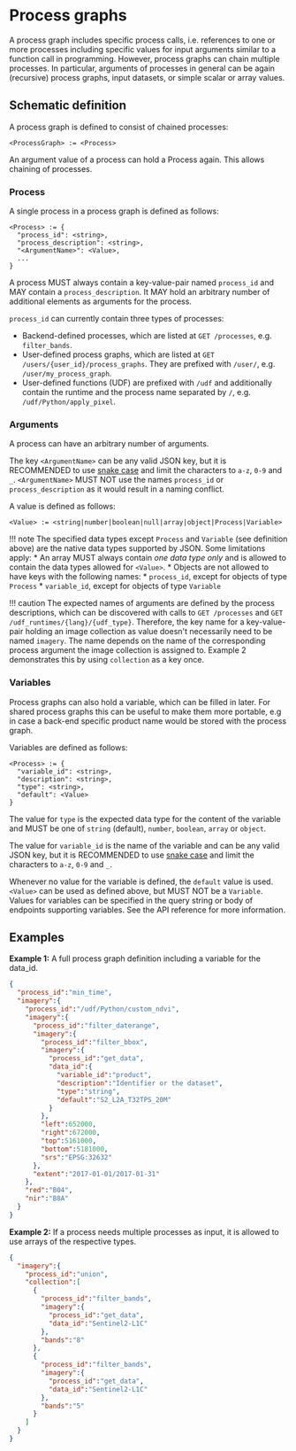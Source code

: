 # Process graphs

A process graph includes specific process calls, i.e. references to one or more processes including specific values for input arguments similar to a function call in programming. However, process graphs can chain multiple processes. In particular, arguments of processes in general can be again (recursive) process graphs, input datasets, or simple scalar or array values.

## Schematic definition

A process graph is defined to consist of chained processes:

```
<ProcessGraph> := <Process>
```

An argument value of a process can hold a Process again. This allows chaining of processes.

### Process

A single process in a process graph is defined as follows:

```
<Process> := {
  "process_id": <string>,
  "process_description": <string>,
  "<ArgumentName>": <Value>,
  ...
}
```
A process MUST always contain a key-value-pair named `process_id` and MAY contain a `process_description`.  It MAY hold an arbitrary number of additional elements as arguments for the process.

`process_id` can currently contain three types of processes:

* Backend-defined processes, which are listed at `GET /processes`, e.g. `filter_bands`.
* User-defined process graphs, which are listed at `GET /users/{user_id}/process_graphs`. 
  They are prefixed with `/user/`, e.g. `/user/my_process_graph`.
* User-defined functions (UDF) are prefixed with `/udf` and additionally contain the runtime and the process name separated by `/`, e.g. `/udf/Python/apply_pixel`.

### Arguments

A process can have an arbitrary number of arguments.

The key `<ArgumentName>` can be any valid JSON key, but it is RECOMMENDED to use [snake case](https://en.wikipedia.org/wiki/Snake_case) and limit the characters to `a-z`, `0-9` and `_`. `<ArgumentName>` MUST NOT use the names `process_id` or `process_description` as it would result in a naming conflict.

A value is defined as follows:

```
<Value> := <string|number|boolean|null|array|object|Process|Variable>
```

!!! note
    The specified data types except `Process` and `Variable` (see definition above) are the native data types supported by JSON. Some limitations apply:
    * An array MUST always contain *one data type only* and is allowed to contain the data types allowed for `<Value>`.
    * Objects are not allowed to have keys with the following names:
      * `process_id`, except for objects of type `Process`
      * `variable_id`, except for objects of type `Variable`

!!! caution
    The expected names of arguments are defined by the process descriptions, which can be discovered with calls to `GET /processes` and `GET /udf_runtimes/{lang}/{udf_type}`. Therefore, the key name for a key-value-pair holding an image collection as value doesn't necessarily need to be named `imagery`. The name depends on the name of the corresponding process argument the image collection is assigned to. Example 2 demonstrates this by using `collection` as a key once. 

### Variables

Process graphs can also hold a variable, which can be filled in later. For shared process graphs this can be useful to make them more portable, e.g in case a back-end specific product name would be stored with the process graph.

Variables are defined as follows:

```
<Process> := {
  "variable_id": <string>,
  "description": <string>,
  "type": <string>,
  "default": <Value>
}
```

The value for `type` is the expected data type for the content of the variable and MUST be one of `string` (default), `number`, `boolean`, `array` or `object`.

The value for `variable_id` is the name of the variable and can be any valid JSON key, but it is RECOMMENDED to use [snake case](https://en.wikipedia.org/wiki/Snake_case) and limit the characters to `a-z`, `0-9` and `_`.

Whenever no value for the variable is defined, the `default` value is used. `<Value>` can be used as defined above, but MUST NOT be a `Variable`. Values for variables can be specified in the query string or body of endpoints supporting variables. See the API reference for more information.

## Examples

**Example 1:** A full process graph definition including a variable for the data_id.

``` json
{
  "process_id":"min_time",
  "imagery":{
    "process_id":"/udf/Python/custom_ndvi",
    "imagery":{
      "process_id":"filter_daterange",
      "imagery":{
        "process_id":"filter_bbox",
        "imagery":{
          "process_id":"get_data",
          "data_id":{
            "variable_id":"product",
            "description":"Identifier or the dataset",
            "type":"string",
            "default":"S2_L2A_T32TPS_20M"
          }
        },
        "left":652000,
        "right":672000,
        "top":5161000,
        "bottom":5181000,
        "srs":"EPSG:32632"
      },
      "extent":"2017-01-01/2017-01-31"
    },
    "red":"B04",
    "nir":"B8A"
  }
}
```

**Example 2:** If a process needs multiple processes as input, it is allowed to use arrays of the respective types.

``` json
{
  "imagery":{
    "process_id":"union",
    "collection":[
      {
        "process_id":"filter_bands",
        "imagery":{
          "process_id":"get_data",
          "data_id":"Sentinel2-L1C"
        },
        "bands":"8"
      },
      {
        "process_id":"filter_bands",
        "imagery":{
          "process_id":"get_data",
          "data_id":"Sentinel2-L1C"
        },
        "bands":"5"
      }
    ]
  }
}
```
